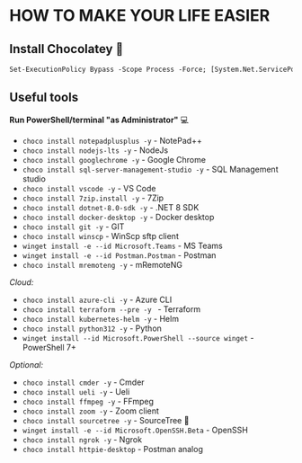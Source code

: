 # HOW TO MAKE YOUR LIFE EASIER

## Install Chocolatey :floppy_disk:

```ps  
Set-ExecutionPolicy Bypass -Scope Process -Force; [System.Net.ServicePointManager]::SecurityProtocol = [System.Net.ServicePointManager]::SecurityProtocol -bor 3072; iex ((New-Object System.Net.WebClient).DownloadString('https://community.chocolatey.org/install.ps1'))
```

## Useful tools

**Run PowerShell/terminal "as Administrator"** :computer:

- ``choco install notepadplusplus -y`` - NotePad++  
- ``choco install nodejs-lts -y`` - NodeJs  
- ``choco install googlechrome -y`` - Google Chrome  
- ``choco install sql-server-management-studio -y`` - SQL Management studio  
- ``choco install vscode -y`` - VS Code  
- ``choco install 7zip.install -y`` - 7Zip  
- ``choco install dotnet-8.0-sdk -y`` - .NET 8 SDK  
- ``choco install docker-desktop -y`` - Docker desktop  
- ``choco install git -y`` - GIT
- ``choco install winscp`` - WinScp sftp client
- ``winget install -e --id Microsoft.Teams`` - MS Teams
- ``winget install -e --id Postman.Postman`` - Postman
- ``choco install mremoteng -y`` - mRemoteNG

_Cloud:_  

- ``choco install azure-cli -y`` - Azure CLI  
- ``choco install terraform --pre -y `` - Terraform  
- ``choco install kubernetes-helm -y`` - Helm  
- ``choco install python312 -y`` - Python  
- ``winget install --id Microsoft.PowerShell --source winget`` - PowerShell 7+

_Optional:_

- ``choco install cmder -y`` - Cmder  
- ``choco install ueli -y`` - Ueli  
- ``choco install ffmpeg -y`` - FFmpeg  
- ``choco install zoom -y`` - Zoom client  
- ``choco install sourcetree -y`` - SourceTree :poop:
- ``winget install -e --id Microsoft.OpenSSH.Beta`` - OpenSSH
- ``choco install ngrok -y`` - Ngrok
- ``choco install httpie-desktop`` - Postman analog
